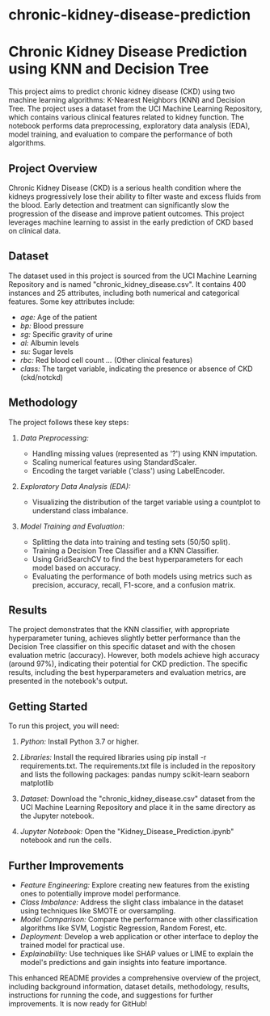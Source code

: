# chronic-kidney-disease-prediction
# Chronic Kidney Disease Prediction using KNN and Decision Tree

This project aims to predict chronic kidney disease (CKD) using two machine learning algorithms: K-Nearest Neighbors (KNN) and Decision Tree. The project uses a dataset from the UCI Machine Learning Repository, which contains various clinical features related to kidney function.  The notebook performs data preprocessing, exploratory data analysis (EDA), model training, and evaluation to compare the performance of both algorithms.

## Project Overview

Chronic Kidney Disease (CKD) is a serious health condition where the kidneys progressively lose their ability to filter waste and excess fluids from the blood. Early detection and treatment can significantly slow the progression of the disease and improve patient outcomes. This project leverages machine learning to assist in the early prediction of CKD based on clinical data.

## Dataset

The dataset used in this project is sourced from the UCI Machine Learning Repository and is named "chronic_kidney_disease.csv". It contains 400 instances and 25 attributes, including both numerical and categorical features. Some key attributes include:

* *age:* Age of the patient
* *bp:* Blood pressure
* *sg:* Specific gravity of urine
* *al:* Albumin levels
* *su:* Sugar levels
* *rbc:* Red blood cell count
  *...* (Other clinical features)
* *class:*  The target variable, indicating the presence or absence of CKD (ckd/notckd)


## Methodology

The project follows these key steps:

1. *Data Preprocessing:*
   - Handling missing values (represented as '?') using KNN imputation.
   - Scaling numerical features using StandardScaler.
   - Encoding the target variable ('class') using LabelEncoder.

2. *Exploratory Data Analysis (EDA):*
   - Visualizing the distribution of the target variable using a countplot to understand class imbalance.

3. *Model Training and Evaluation:*
   - Splitting the data into training and testing sets (50/50 split).
   - Training a Decision Tree Classifier and a KNN Classifier.
   - Using GridSearchCV to find the best hyperparameters for each model based on accuracy.
   - Evaluating the performance of both models using metrics such as precision, accuracy, recall, F1-score, and a confusion matrix.


## Results

The project demonstrates that the KNN classifier, with appropriate hyperparameter tuning, achieves slightly better performance than the Decision Tree classifier on this specific dataset and with the chosen evaluation metric (accuracy).  However, both models achieve high accuracy (around 97%), indicating their potential for CKD prediction. The specific results, including the best hyperparameters and evaluation metrics, are presented in the notebook's output.



## Getting Started

To run this project, you will need:

1. *Python:* Install Python 3.7 or higher.
2. *Libraries:* Install the required libraries using pip install -r requirements.txt.  The requirements.txt file is included in the repository and lists the following packages:
pandas
numpy
scikit-learn
seaborn
matplotlib
3. *Dataset:* Download the "chronic_kidney_disease.csv" dataset from the UCI Machine Learning Repository and place it in the same directory as the Jupyter notebook.

4. *Jupyter Notebook:* Open the "Kidney_Disease_Prediction.ipynb" notebook and run the cells.




## Further Improvements

* *Feature Engineering:* Explore creating new features from the existing ones to potentially improve model performance.
* *Class Imbalance:* Address the slight class imbalance in the dataset using techniques like SMOTE or oversampling.
* *Model Comparison:* Compare the performance with other classification algorithms like SVM, Logistic Regression, Random Forest, etc.
* *Deployment:* Develop a web application or other interface to deploy the trained model for practical use.
* *Explainability:* Use techniques like SHAP values or LIME to explain the model's predictions and gain insights into feature importance.


This enhanced README provides a comprehensive overview of the project, including background information, dataset details, methodology, results, instructions for running the code, and suggestions for further improvements.  It is now ready for GitHub!
